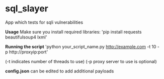 # sql_slayer
App which tests for sqli vulnerabilities

**Usage**
Make sure you install required libraries:
'pip install requests beautifulsoup4 lxml'

**Running the script**
'python your_script_name.py http://example.com -t 10 -p http://proxyip:port'

(-t indicates number of threads to use)
(-p proxy server to use is optional)

**config.json**
can be edited to add additional payloads
